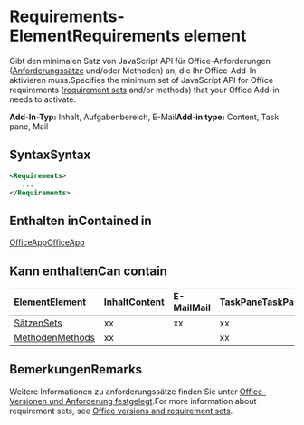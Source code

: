 # <a name="requirements-element"></a><span data-ttu-id="05579-101">Requirements-Element</span><span class="sxs-lookup"><span data-stu-id="05579-101">Requirements element</span></span>

<span data-ttu-id="05579-102">Gibt den minimalen Satz von JavaScript API für Office-Anforderungen ([Anforderungssätze](https://docs.microsoft.com/office/dev/add-ins/develop/office-versions-and-requirement-sets#specify-office-hosts-and-requirement-sets) und/oder Methoden) an, die Ihr Office-Add-In aktivieren muss.</span><span class="sxs-lookup"><span data-stu-id="05579-102">Specifies the minimum set of JavaScript API for Office requirements ([requirement sets](https://docs.microsoft.com/office/dev/add-ins/develop/office-versions-and-requirement-sets#specify-office-hosts-and-requirement-sets) and/or methods) that your Office Add-in needs to activate.</span></span>

<span data-ttu-id="05579-103">**Add-In-Typ:** Inhalt, Aufgabenbereich, E-Mail</span><span class="sxs-lookup"><span data-stu-id="05579-103">**Add-in type:** Content, Task pane, Mail</span></span>

## <a name="syntax"></a><span data-ttu-id="05579-104">Syntax</span><span class="sxs-lookup"><span data-stu-id="05579-104">Syntax</span></span>

```XML
<Requirements>
   ...
</Requirements>
```

## <a name="contained-in"></a><span data-ttu-id="05579-105">Enthalten in</span><span class="sxs-lookup"><span data-stu-id="05579-105">Contained in</span></span>

[<span data-ttu-id="05579-106">OfficeApp</span><span class="sxs-lookup"><span data-stu-id="05579-106">OfficeApp</span></span>](officeapp.md)

## <a name="can-contain"></a><span data-ttu-id="05579-107">Kann enthalten</span><span class="sxs-lookup"><span data-stu-id="05579-107">Can contain</span></span>

|<span data-ttu-id="05579-108">**Element**</span><span class="sxs-lookup"><span data-stu-id="05579-108">**Element**</span></span>|<span data-ttu-id="05579-109">**Inhalt**</span><span class="sxs-lookup"><span data-stu-id="05579-109">**Content**</span></span>|<span data-ttu-id="05579-110">**E-Mail**</span><span class="sxs-lookup"><span data-stu-id="05579-110">**Mail**</span></span>|<span data-ttu-id="05579-111">**TaskPane**</span><span class="sxs-lookup"><span data-stu-id="05579-111">**TaskPane**</span></span>|
|:-----|:-----|:-----|:-----|
|[<span data-ttu-id="05579-112">Sätzen</span><span class="sxs-lookup"><span data-stu-id="05579-112">Sets</span></span>](sets.md)|<span data-ttu-id="05579-113">x</span><span class="sxs-lookup"><span data-stu-id="05579-113">x</span></span>|<span data-ttu-id="05579-114">x</span><span class="sxs-lookup"><span data-stu-id="05579-114">x</span></span>|<span data-ttu-id="05579-115">x</span><span class="sxs-lookup"><span data-stu-id="05579-115">x</span></span>|
|[<span data-ttu-id="05579-116">Methoden</span><span class="sxs-lookup"><span data-stu-id="05579-116">Methods</span></span>](methods.md)|<span data-ttu-id="05579-117">x</span><span class="sxs-lookup"><span data-stu-id="05579-117">x</span></span>||<span data-ttu-id="05579-118">x</span><span class="sxs-lookup"><span data-stu-id="05579-118">x</span></span>|

## <a name="remarks"></a><span data-ttu-id="05579-119">Bemerkungen</span><span class="sxs-lookup"><span data-stu-id="05579-119">Remarks</span></span>

<span data-ttu-id="05579-120">Weitere Informationen zu anforderungssätze finden Sie unter [Office-Versionen und Anforderung festgelegt](https://docs.microsoft.com/office/dev/add-ins/develop/office-versions-and-requirement-sets).</span><span class="sxs-lookup"><span data-stu-id="05579-120">For more information about requirement sets, see [Office versions and requirement sets](https://docs.microsoft.com/office/dev/add-ins/develop/office-versions-and-requirement-sets).</span></span>

